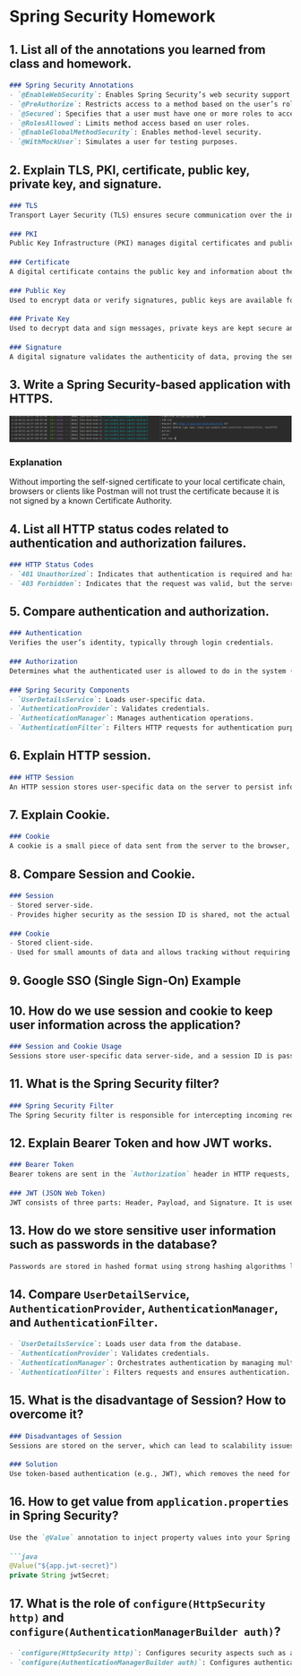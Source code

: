 
# Spring Security Homework

## 1. List all of the annotations you learned from class and homework.
```markdown
### Spring Security Annotations
- `@EnableWebSecurity`: Enables Spring Security’s web security support.
- `@PreAuthorize`: Restricts access to a method based on the user’s role or authority.
- `@Secured`: Specifies that a user must have one or more roles to access a method.
- `@RolesAllowed`: Limits method access based on user roles.
- `@EnableGlobalMethodSecurity`: Enables method-level security.
- `@WithMockUser`: Simulates a user for testing purposes.
```

## 2. Explain TLS, PKI, certificate, public key, private key, and signature.
```markdown
### TLS
Transport Layer Security (TLS) ensures secure communication over the internet by encrypting data between client and server.

### PKI
Public Key Infrastructure (PKI) manages digital certificates and public-key encryption. It involves creating, storing, and distributing digital certificates.

### Certificate
A digital certificate contains the public key and information about the holder (subject) and issuer.

### Public Key
Used to encrypt data or verify signatures, public keys are available for anyone to access.

### Private Key
Used to decrypt data and sign messages, private keys are kept secure and never shared.

### Signature
A digital signature validates the authenticity of data, proving the sender’s identity and ensuring the data was not tampered with.
```

## 3. Write a Spring Security-based application with HTTPS.
![img.png](img.png)

### Explanation
Without importing the self-signed certificate to your local certificate chain, browsers or clients like Postman will not trust the certificate because it is not signed by a known Certificate Authority.


## 4. List all HTTP status codes related to authentication and authorization failures.
```markdown
### HTTP Status Codes
- `401 Unauthorized`: Indicates that authentication is required and has failed or has not been provided.
- `403 Forbidden`: Indicates that the request was valid, but the server is refusing to respond to it, usually due to insufficient permissions.
```

## 5. Compare authentication and authorization.
```markdown
### Authentication
Verifies the user’s identity, typically through login credentials.

### Authorization
Determines what the authenticated user is allowed to do in the system (access control).

### Spring Security Components
- `UserDetailsService`: Loads user-specific data.
- `AuthenticationProvider`: Validates credentials.
- `AuthenticationManager`: Manages authentication operations.
- `AuthenticationFilter`: Filters HTTP requests for authentication purposes.
```

## 6. Explain HTTP session.
```markdown
### HTTP Session
An HTTP session stores user-specific data on the server to persist information across multiple requests, typically identified using a session ID sent in cookies.
```

## 7. Explain Cookie.
```markdown
### Cookie
A cookie is a small piece of data sent from the server to the browser, stored locally, and included in subsequent HTTP requests to the server, enabling state management.
```

## 8. Compare Session and Cookie.
```markdown
### Session
- Stored server-side.
- Provides higher security as the session ID is shared, not the actual data.

### Cookie
- Stored client-side.
- Used for small amounts of data and allows tracking without requiring server-side resources.
```

## 9. Google SSO (Single Sign-On) Example


## 10. How do we use session and cookie to keep user information across the application?
```markdown
### Session and Cookie Usage
Sessions store user-specific data server-side, and a session ID is passed in cookies, allowing the server to identify the user across multiple requests.
```

## 11. What is the Spring Security filter?
```markdown
### Spring Security Filter
The Spring Security filter is responsible for intercepting incoming requests and applying authentication and authorization rules before the request reaches the application.
```

## 12. Explain Bearer Token and how JWT works.
```markdown
### Bearer Token
Bearer tokens are sent in the `Authorization` header in HTTP requests, often in the format `Bearer <token>`.

### JWT (JSON Web Token)
JWT consists of three parts: Header, Payload, and Signature. It is used for securely transmitting information between parties.
```

## 13. How do we store sensitive user information such as passwords in the database?
```markdown
Passwords are stored in hashed format using strong hashing algorithms like BCrypt to ensure they are not stored in plain text.
```

## 14. Compare `UserDetailService`, `AuthenticationProvider`, `AuthenticationManager`, and `AuthenticationFilter`.
```markdown
- `UserDetailsService`: Loads user data from the database.
- `AuthenticationProvider`: Validates credentials.
- `AuthenticationManager`: Orchestrates authentication by managing multiple `AuthenticationProvider` instances.
- `AuthenticationFilter`: Filters requests and ensures authentication.
```

## 15. What is the disadvantage of Session? How to overcome it?
```markdown
### Disadvantages of Session
Sessions are stored on the server, which can lead to scalability issues.

### Solution
Use token-based authentication (e.g., JWT), which removes the need for server-side session storage.
```

## 16. How to get value from `application.properties` in Spring Security?
```markdown
Use the `@Value` annotation to inject property values into your Spring beans.

```java
@Value("${app.jwt-secret}")
private String jwtSecret;
```


## 17. What is the role of `configure(HttpSecurity http)` and `configure(AuthenticationManagerBuilder auth)`?
```markdown
- `configure(HttpSecurity http)`: Configures security aspects such as access rules, login, and logout settings.
- `configure(AuthenticationManagerBuilder auth)`: Configures authentication mechanisms like in-memory, LDAP, or database authentication.
```

